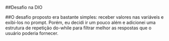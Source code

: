 ##Desafio na DIO

##O desafio proposto era bastante simples: receber valores nas variáveis e exibi-los no prompt. Porém, eu decidi ir um pouco além e adicionei uma estrutura de repetição do-while para filtrar melhor as respostas que o usuário poderia fornecer.
